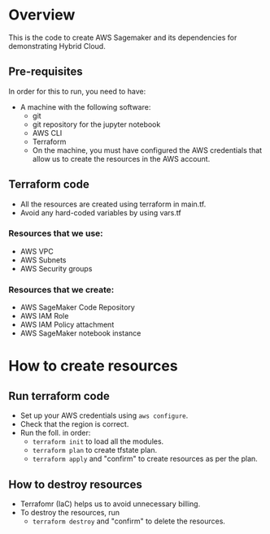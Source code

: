 # Overview

This is the code to create AWS Sagemaker and its dependencies for demonstrating Hybrid Cloud. 

## Pre-requisites

In order for this to run, you need to have:
- A machine with the following software:
  - git
  - git repository for the jupyter notebook
  - AWS CLI
  - Terraform
  - On the machine, you must have configured the AWS credentials that allow us to create the resources in the AWS account.
  
## Terraform code

- All the resources are created using terraform in main.tf.
- Avoid any hard-coded variables by using vars.tf

### Resources that we use:

- AWS VPC
- AWS Subnets
- AWS Security groups

### Resources that we create:

- AWS SageMaker Code Repository
- AWS IAM Role
- AWS IAM Policy attachment
- AWS SageMaker notebook instance

# How to create resources

## Run terraform code

- Set up your AWS credentials using `aws configure`.
- Check that the region is correct.
- Run the foll. in order:
  - `terraform init` to load all the modules.
  - `terraform plan` to create tfstate plan.
  - `terraform apply` and "confirm" to create resources as per the plan.

## How to destroy resources

- Terrafomr (IaC) helps us to avoid unnecessary billing.
- To destroy the resources, run 
  - `terraform destroy` and "confirm" to delete the resources.
